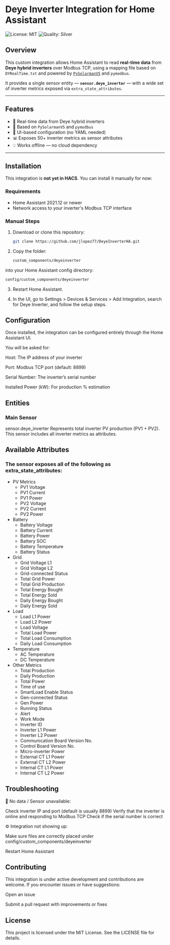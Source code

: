 # Deye Inverter Integration for Home Assistant

![License: MIT](https://img.shields.io/badge/License-MIT-yellow.svg)
![Quality: Silver](https://img.shields.io/badge/Quality-Silver-silver)

## Overview

This custom integration allows Home Assistant to read **real-time data** from **Deye hybrid inverters** over Modbus TCP, using a mapping file based on `DYRealTime.txt` and powered by [`PySolarmanV5`](https://github.com/jlopez77/pysolarmanv5) and `pymodbus`.

It provides a single sensor entity — **`sensor.deye_inverter`** — with a wide set of inverter metrics exposed via `extra_state_attributes`.

---

## Features

- 📡 Real-time data from Deye hybrid inverters
- 🧠 Based on `PySolarmanV5` and `pymodbus`
- 🧩 UI-based configuration (no YAML needed)
- 📊 Exposes 50+ inverter metrics as sensor attributes
- 💡 Works offline — no cloud dependency

---

## Installation

This integration is **not yet in HACS**. You can install it manually for now:

### Requirements

- Home Assistant 2021.12 or newer
- Network access to your inverter's Modbus TCP interface

### Manual Steps

1. Download or clone this repository:
   ```bash
   git clone https://github.com/jlopez77/DeyeInverterHA.git

2. Copy the folder:

   ```bash
   custom_components/deyeinverter

  into your Home Assistant config directory:

   ```bash
   config/custom_components/deyeinverter
```
3. Restart Home Assistant.

4. In the UI, go to Settings > Devices & Services > Add Integration, search for Deye Inverter, and follow the setup steps.

## Configuration
Once installed, the integration can be configured entirely through the Home Assistant UI.

You will be asked for:

Host: The IP address of your inverter

Port: Modbus TCP port (default: 8899)

Serial Number: The inverter’s serial number

Installed Power (kW): For production % estimation

## Entities
### Main Sensor
sensor.deye_inverter
Represents total inverter PV production (PV1 + PV2). This sensor includes all inverter metrics as attributes.

## Available Attributes
### The sensor exposes all of the following as extra_state_attributes:

- PV Metrics
   - PV1 Voltage
   - PV1 Current
   - PV1 Power
   - PV2 Voltage
   - PV2 Current
   - PV2 Power
- Battery
   - Battery Voltage
   - Battery Current
   - Battery Power
   - Battery SOC
   - Battery Temperature
   - Battery Status
- Grid
   - Grid Voltage L1
   - Grid Voltage L2
   - Grid-connected Status
   - Total Grid Power
   - Total Grid Production
   - Total Energy Bought
   - Total Energy Sold
   - Daily Energy Bought
   - Daily Energy Sold
- Load
   - Load L1 Power
   - Load L2 Power
   - Load Voltage
   - Total Load Power
   - Total Load Consumption
   - Daily Load Consumption
- Temperature
   - AC Temperature
   - DC Temperature
- Other Metrics
   - Total Production
   - Daily Production
   - Total Power
   - Time of use
   - SmartLoad Enable Status
   - Gen-connected Status
   - Gen Power
   - Running Status
   - Alert
   - Work Mode
   - Inverter ID
   - Inverter L1 Power
   - Inverter L2 Power
   - Communication Board Version No.
   - Control Board Version No.
   - Micro-inverter Power
   - External CT L1 Power
   - External CT L2 Power
   - Internal CT L1 Power
   - Internal CT L2 Power

## Troubleshooting

🔌 No data / Sensor unavailable:

Check inverter IP and port (default is usually 8899)
Verify that the inverter is online and responding to Modbus TCP
Check if the serial number is correct

⚙️ Integration not showing up:

Make sure files are correctly placed under config/custom_components/deyeinverter

Restart Home Assistant

## Contributing
This integration is under active development and contributions are welcome. If you encounter issues or have suggestions:

Open an issue

Submit a pull request with improvements or fixes

## License
This project is licensed under the MIT License. See the LICENSE file for details.
